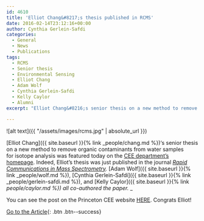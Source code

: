 ```yaml
---
id: 4610
title: 'Elliot Chang&#8217;s thesis published in RCMS'
date: 2016-02-14T23:12:16+00:00
author: Cynthia Gerlein-Safdi
categories:
  - General
  - News
  - Publications
tags:
  - RCMS
  - Senior thesis
  - Environmental Sensing
  - Elliot Chang
  - Adam Wolf
  - Cynthia Gerlein-Safdi
  - Kelly Caylor
  - Alumni
excerpt: "Elliot Chang&#8216;s senior thesis on a new method to remove organic contaminants from water samples for isotope analysis was featured today on the CEE department&#8217;s homepage"

---
```

![alt text]({{ "/assets/images/rcms.jpg" | absolute_url }})

[Elliot Chang]({{ site.baseurl }}{% link _people/chang.md %})&#8216;s senior thesis on a new method to remove organic contaminants from water samples for isotope analysis was featured today on the <a href="http://www.princeton.edu/cee/news/archive/?id=16142" target="_blank">CEE department&#8217;s homepage</a>.<!--more--> Indeed, Elliot&#8217;s thesis was just published in the journal _<a href="http://onlinelibrary.wiley.com/journal/10.1002/(ISSN)1097-0231" target="_blank">Rapid Communications in Mass Spectrometry</a>._ [Adam Wolf]({{ site.baseurl }}{% link _people/wolf.md %}), [Cynthia Gerlein-Safdi]({{ site.baseurl }}{% link _people/gerlein-safdi.md %}), and [Kelly Caylor]({{ site.baseurl }}{% link _people/caylor.md %}) all co-authored the paper._ _

You can see the post on the Princeton CEE website <a href="http://www.princeton.edu/cee/news/archive/?id=16142" target="_blank">HERE</a>. Congrats Elliot!

[Go to the Article](http://onlinelibrary.wiley.com/doi/10.1002/rcm.7497/full){: .btn .btn--success}
